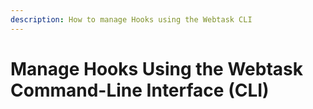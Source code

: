 ```yaml
---
description: How to manage Hooks using the Webtask CLI
---
```


# Manage Hooks Using the Webtask Command-Line Interface (CLI)

